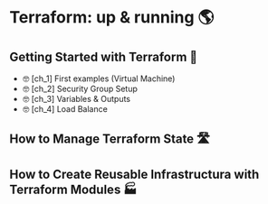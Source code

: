 # Terraform: up & running 🌎

## Getting Started with Terraform 🚀

 * 🤓 [ch_1] First examples (Virtual Machine)
 * 🤓 [ch_2] Security Group Setup
 * 🤓 [ch_3] Variables & Outputs
 * 🤓 [ch_4] Load Balance

## How to Manage Terraform State 🛣️

## How to Create Reusable Infrastructura with Terraform Modules 🏭
